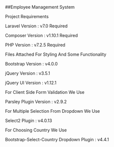 ##Employee Management System

Project Requirements

Laravel Version : v7.0 Required

Composer Version : v1.10.1 Required

PHP Version : v7.2.5 Required

Files Attached For Styling And Some Functionality

Bootstrap Version : v4.0.0

jQuery Version : v3.5.1

jQuery UI Version : v1.12.1

For Client Side Form Validation We Use

Parsley Plugin Version : v2.9.2

For Multiple Selection From Dropdown We Use

Select2 Plugin : v4.0.13

For Choosing Country We Use

Bootstrap-Select-Country Dropdown Plugin : v4.4.1
